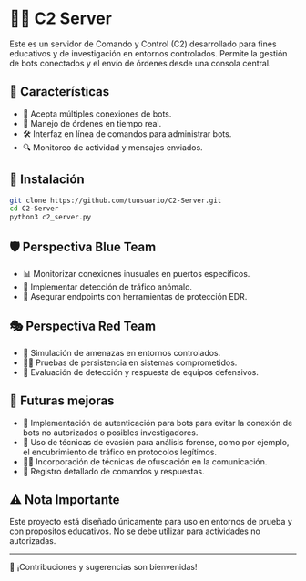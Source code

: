 # 🕵️‍♂️ C2 Server

Este es un servidor de Comando y Control (C2) desarrollado para fines educativos y de investigación en entornos controlados. Permite la gestión de bots conectados y el envío de órdenes desde una consola central.

## 🚀 Características

- 📡 Acepta múltiples conexiones de bots.
- 🔄 Manejo de órdenes en tiempo real.
- 🛠 Interfaz en línea de comandos para administrar bots.
- 🔍 Monitoreo de actividad y mensajes enviados.

## 🔧 Instalación

```bash
git clone https://github.com/tuusuario/C2-Server.git
cd C2-Server
python3 c2_server.py
```

## 🛡 Perspectiva Blue Team

- 📊 Monitorizar conexiones inusuales en puertos específicos.
- 🚨 Implementar detección de tráfico anómalo.
- 🔐 Asegurar endpoints con herramientas de protección EDR.

## 🎭 Perspectiva Red Team

- 🎯 Simulación de amenazas en entornos controlados.
- 🏴‍☠️ Pruebas de persistencia en sistemas comprometidos.
- 🔎 Evaluación de detección y respuesta de equipos defensivos.

## 🔮 Futuras mejoras

- 🔑 Implementación de autenticación para bots para evitar la conexión de bots no autorizados o posibles investigadores.
- 📶 Uso de técnicas de evasión para análisis forense, como por ejemplo, el encubrimiento de tráfico en protocolos legítimos.
- 🕵️‍♂️ Incorporación de técnicas de ofuscación en la comunicación.
- 📜 Registro detallado de comandos y respuestas.

## ⚠️ Nota Importante

Este proyecto está diseñado únicamente para uso en entornos de prueba y con propósitos educativos. No se debe utilizar para actividades no autorizadas.

---

📌 ¡Contribuciones y sugerencias son bienvenidas!

